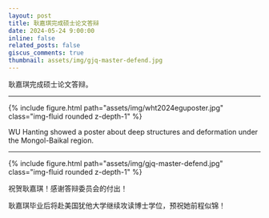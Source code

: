 ```yaml
---
layout: post
title: 耿嘉琪完成硕士论文答辩
date: 2024-05-24 9:00:00
inline: false
related_posts: false
giscus_comments: true
thumbnail: assets/img/gjq-master-defend.jpg
---
```


耿嘉琪完成硕士论文答辩。

---

<div class="row">
    <div class="col-sm mt-3 mt-md-0">
        {% include figure.html path="assets/img/wht2024eguposter.jpg" class="img-fluid rounded z-depth-1" %}
</div>
</div>

WU Hanting showed a poster about deep structures and deformation under the Mongol-Baikal region. 

---
<div class="row">
    <div class="col-sm mt-3 mt-md-0">
        {% include figure.html path="assets/img/gjq-master-defend.jpg" class="img-fluid rounded z-depth-1" %}
</div>
</div>

祝贺耿嘉琪！感谢答辩委员会的付出！

耿嘉琪毕业后将赴美国犹他大学继续攻读博士学位，预祝她前程似锦！

